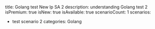 title: Golang test New lp SA 2
description: understanding Golang test 2
isPremium: true
isNew: true
isAvailable: true
scenarioCount: 1
scenarios:
  - test scenario 2
categories: Golang
